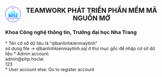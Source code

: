 <h2><img style="float: left" src="NTU_logo.png" width="50" height="50"><center> TEAMWORK PHÁT TRIỂN PHẦN MỀM MÃ NGUỒN MỞ</center></h2>
<h3>Khoa Công nghệ thông tin, Trường đại học Nha Trang</h3>
 * Tên cở sở dữ liệu là "qlbanlinhkienmaytinh"<br>sử dụng file -> qlbanlinhkienmaytinh.sql ở thư mục gốc <qlbanlinhkienmaytinh> để nhập cơ sở dữ liệu
* Admin account:<br>
	admin@php.hoclai<br>
	123<br>
* User account else:	Go to register account
